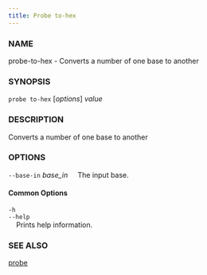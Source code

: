 ```yaml
---
title: Probe to-hex
---
```


### NAME

probe-to-hex - Converts a number of one base to another

### SYNOPSIS

`probe to-hex` [*options*] *value*

### DESCRIPTION

Converts a number of one base to another

### OPTIONS

`--base-in` *base_in*
&nbsp;&nbsp;&nbsp;&nbsp;The input base.

#### Common Options

`-h`  
`--help`  
&nbsp;&nbsp;&nbsp;&nbsp;Prints help information.

### SEE ALSO

[probe](./probe.md)
